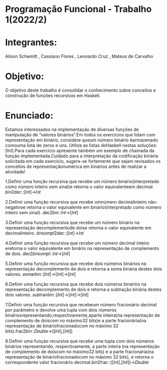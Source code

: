 # Programação Funcional - Trabalho 1(2022/2)

# Integrantes:
Alison Schemitt , Cassiano Flores , Leonardo Cruz , Mateus de Carvalho

# Objetivo:
O objetivo deste trabalho é consolidar o conhecimento sobre conceitos e construção de funções recursivas em Haskell.

# Enunciado:
Estamos  interessados na  implementação  de  diversas  funções  de  manipulação  de “valores  binários”.Em  todos  os exercícios que lidam com representação em binário, considere queum número binário éarmazenado comouma lista de zeros e uns. Utilize as listas doHaskell nestas soluções: [Int].Para cada exercício apresente também um exemplo de  chamada  da  função  implementada.Cuidado  para a  interpretação  da  codificação  binária  solicitada  em  cada exercício, sugere-se fortemente que sejam revisados os conceitos de representaçãonumérica em binários antes de realizar a atividade!

1.Definir uma função recursiva que recebe um número binário(interpretado como número inteiro sem sinal)e retorna o valor equivalenteem decimal. 𝑏𝑖𝑛2𝑑𝑒𝑐∷[𝐼𝑛𝑡]→𝐼𝑛𝑡

2.Definir uma função recursiva que recebe umnúmero decimalinteiro não-negativoe retorna o valor equivalente em binário(interpretado como número inteiro sem sinal). 𝑑𝑒𝑐2𝑏𝑖𝑛∷𝐼𝑛𝑡→[𝐼𝑛𝑡]

3.Definir  uma  função  recursiva  que  recebe  um  número  binário na  representação  decomplementode  doise retorna o valor equivalente em decimalinteiro. 𝑏𝑖𝑛𝑐𝑜𝑚𝑝𝑙2𝑑𝑒𝑐∷[𝐼𝑛𝑡]→𝐼𝑛𝑡

4.Definir uma função recursiva que recebe um número decimal inteiro eretorna o valor equivalente em binário na representação de complemento de dois. 𝑑𝑒𝑐2𝑏𝑖𝑛𝑐𝑜𝑚𝑝𝑙∷𝐼𝑛𝑡→[𝐼𝑛𝑡]

5.Definir uma função recursiva que recebe dois números binários na representação decomplemento de dois e retorna a soma binária destes dois valores. 𝑠𝑜𝑚𝑎𝑟𝑏𝑖𝑛∷[𝐼𝑛𝑡]→[𝐼𝑛𝑡]→[𝐼𝑛𝑡]

6.Definir uma função recursiva que recebe dois números binários na representação decomplemento de dois e retorna a subtração binária destes dois valores. 𝑠𝑢𝑏𝑡𝑟𝑎𝑖𝑟𝑏𝑖𝑛∷[𝐼𝑛𝑡]→[𝐼𝑛𝑡]→[𝐼𝑛𝑡]

7.Definir uma função recursiva que recebeum número fracionário decimal por parâmetro e devolve uma tupla com   dois   números   bináriosrepresentando,respectivamente,aparte   inteira(na   representação   de complemento de doiscom no máximo32 bits)e a parte fracionária(na representação de bináriofracionadocom no máximo 32 bits).𝑓𝑟𝑎𝑐2𝑏𝑖𝑛∷𝐷𝑜𝑢𝑏𝑙𝑒→([𝐼𝑛𝑡],[𝐼𝑛𝑡])

8.Definir   uma   função   recursiva   que   recebe   uma   tupla   com   dois   números   binários   representando, respectivamente, a parte inteira (na representação de complemento de doiscom no máximo32 bits) e a parte fracionária(na representação de bináriofracionadocom no máximo 32 bits), e retorna o correspondente valor fracionário decimal.𝑏𝑖𝑛2𝑓𝑟𝑎𝑐∷([𝐼𝑛𝑡],[𝐼𝑛𝑡])→𝐷𝑜𝑢𝑏𝑙𝑒